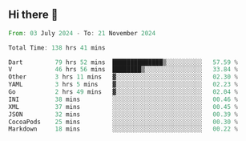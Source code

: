 ## Hi there 👋

<!--START_SECTION:waka-->

```rust
From: 03 July 2024 - To: 21 November 2024

Total Time: 138 hrs 41 mins

Dart         79 hrs 52 mins  ██████████████▒░░░░░░░░░░   57.59 %
V            46 hrs 56 mins  ████████▒░░░░░░░░░░░░░░░░   33.84 %
Other        3 hrs 11 mins   ▓░░░░░░░░░░░░░░░░░░░░░░░░   02.30 %
YAML         3 hrs 5 mins    ▓░░░░░░░░░░░░░░░░░░░░░░░░   02.23 %
Go           2 hrs 49 mins   ▓░░░░░░░░░░░░░░░░░░░░░░░░   02.04 %
INI          38 mins         ░░░░░░░░░░░░░░░░░░░░░░░░░   00.46 %
XML          37 mins         ░░░░░░░░░░░░░░░░░░░░░░░░░   00.45 %
JSON         32 mins         ░░░░░░░░░░░░░░░░░░░░░░░░░   00.39 %
CocoaPods    25 mins         ░░░░░░░░░░░░░░░░░░░░░░░░░   00.30 %
Markdown     18 mins         ░░░░░░░░░░░░░░░░░░░░░░░░░   00.22 %
```

<!--END_SECTION:waka-->

<!--
**mathiskakal/mathiskakal** is a ✨ _special_ ✨ repository because its `README.md` (this file) appears on your GitHub profile.

Here are some ideas to get you started:

- 🔭 I’m currently working on ...
- 🌱 I’m currently learning ...
- 👯 I’m looking to collaborate on ...
- 🤔 I’m looking for help with ...
- 💬 Ask me about ...
- 📫 How to reach me: ...
- 😄 Pronouns: ...
- ⚡ Fun fact: ...
-->

